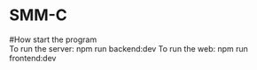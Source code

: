 # SMM-C

#How start the program
<br>
To run the server: npm run backend:dev
To run the web: npm run frontend:dev
